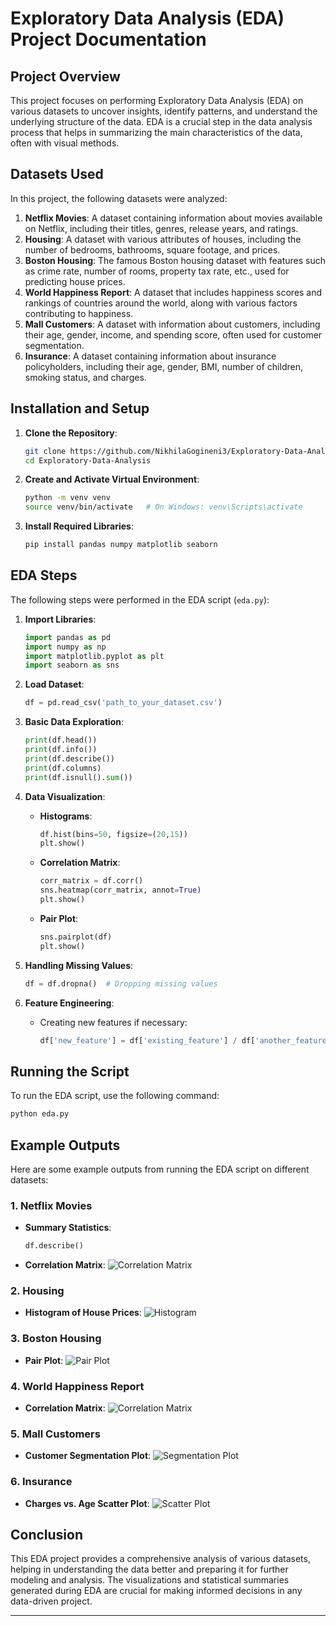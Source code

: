 
# Exploratory Data Analysis (EDA) Project Documentation

## Project Overview

This project focuses on performing Exploratory Data Analysis (EDA) on various datasets to uncover insights, identify patterns, and understand the underlying structure of the data. EDA is a crucial step in the data analysis process that helps in summarizing the main characteristics of the data, often with visual methods.

## Datasets Used

In this project, the following datasets were analyzed:

1. **Netflix Movies**: A dataset containing information about movies available on Netflix, including their titles, genres, release years, and ratings.
2. **Housing**: A dataset with various attributes of houses, including the number of bedrooms, bathrooms, square footage, and prices.
3. **Boston Housing**: The famous Boston housing dataset with features such as crime rate, number of rooms, property tax rate, etc., used for predicting house prices.
4. **World Happiness Report**: A dataset that includes happiness scores and rankings of countries around the world, along with various factors contributing to happiness.
5. **Mall Customers**: A dataset with information about customers, including their age, gender, income, and spending score, often used for customer segmentation.
6. **Insurance**: A dataset containing information about insurance policyholders, including their age, gender, BMI, number of children, smoking status, and charges.

## Installation and Setup

1. **Clone the Repository**:
    ```sh
    git clone https://github.com/NikhilaGogineni3/Exploratory-Data-Analysis
    cd Exploratory-Data-Analysis
    ```

2. **Create and Activate Virtual Environment**:
    ```sh
    python -m venv venv
    source venv/bin/activate   # On Windows: venv\Scripts\activate
    ```

3. **Install Required Libraries**:
    ```sh
    pip install pandas numpy matplotlib seaborn
    ```

## EDA Steps

The following steps were performed in the EDA script (`eda.py`):

1. **Import Libraries**:
    ```python
    import pandas as pd
    import numpy as np
    import matplotlib.pyplot as plt
    import seaborn as sns
    ```

2. **Load Dataset**:
    ```python
    df = pd.read_csv('path_to_your_dataset.csv')
    ```

3. **Basic Data Exploration**:
    ```python
    print(df.head())
    print(df.info())
    print(df.describe())
    print(df.columns)
    print(df.isnull().sum())
    ```

4. **Data Visualization**:
    - **Histograms**:
        ```python
        df.hist(bins=50, figsize=(20,15))
        plt.show()
        ```
    - **Correlation Matrix**:
        ```python
        corr_matrix = df.corr()
        sns.heatmap(corr_matrix, annot=True)
        plt.show()
        ```
    - **Pair Plot**:
        ```python
        sns.pairplot(df)
        plt.show()
        ```

5. **Handling Missing Values**:
    ```python
    df = df.dropna()  # Dropping missing values
    ```

6. **Feature Engineering**:
    - Creating new features if necessary:
        ```python
        df['new_feature'] = df['existing_feature'] / df['another_feature']
        ```

## Running the Script

To run the EDA script, use the following command:
```sh
python eda.py
```

## Example Outputs

Here are some example outputs from running the EDA script on different datasets:

### 1. Netflix Movies
- **Summary Statistics**:
    ```python
    df.describe()
    ```

- **Correlation Matrix**:
    ![Correlation Matrix](images/netflix_corr.png)

### 2. Housing
- **Histogram of House Prices**:
    ![Histogram](images/housing_hist.png)

### 3. Boston Housing
- **Pair Plot**:
    ![Pair Plot](images/boston_pairplot.png)

### 4. World Happiness Report
- **Correlation Matrix**:
    ![Correlation Matrix](images/happiness_corr.png)

### 5. Mall Customers
- **Customer Segmentation Plot**:
    ![Segmentation Plot](images/mall_customers_segment.png)

### 6. Insurance
- **Charges vs. Age Scatter Plot**:
    ![Scatter Plot](images/insurance_scatter.png)

## Conclusion

This EDA project provides a comprehensive analysis of various datasets, helping in understanding the data better and preparing it for further modeling and analysis. The visualizations and statistical summaries generated during EDA are crucial for making informed decisions in any data-driven project.

---
